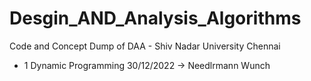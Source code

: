 # Desgin_AND_Analysis_Algorithms
Code and Concept Dump of DAA - Shiv Nadar University Chennai
- 1 Dynamic Programming 30/12/2022 -> Needlrmann Wunch
